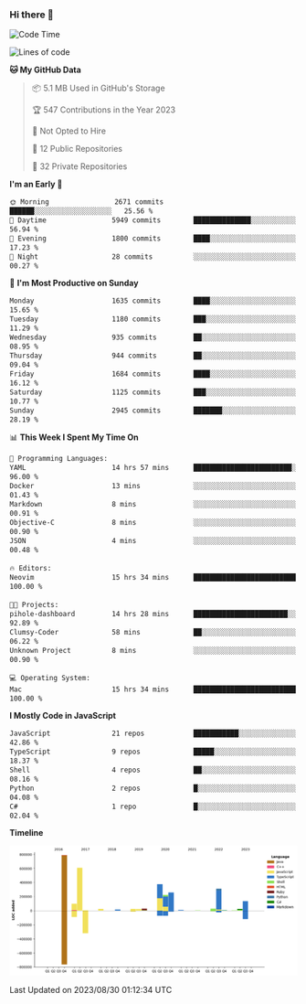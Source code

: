 ### Hi there 👋

<!--
**Clumsy-Coder/Clumsy-Coder** is a ✨ _special_ ✨ repository because its `README.md` (this file) appears on your GitHub profile.

Here are some ideas to get you started:

- 🔭 I’m currently working on ...
- 🌱 I’m currently learning ...
- 👯 I’m looking to collaborate on ...
- 🤔 I’m looking for help with ...
- 💬 Ask me about ...
- 📫 How to reach me: ...
- 😄 Pronouns: ...
- ⚡ Fun fact: ...
-->

<!-- anmol098/waka-readme-stats -->
<!--START_SECTION:waka-->
![Code Time](http://img.shields.io/badge/Code%20Time-355%20hrs%2051%20mins-blue)

![Lines of code](https://img.shields.io/badge/From%20Hello%20World%20I%27ve%20Written-3.0%20million%20lines%20of%20code-blue)

**🐱 My GitHub Data** 

> 📦 5.1 MB Used in GitHub's Storage 
 > 
> 🏆 547 Contributions in the Year 2023
 > 
> 🚫 Not Opted to Hire
 > 
> 📜 12 Public Repositories 
 > 
> 🔑 32 Private Repositories 
 > 
**I'm an Early 🐤** 

```text
🌞 Morning                2671 commits        ██████░░░░░░░░░░░░░░░░░░░   25.56 % 
🌆 Daytime                5949 commits        ██████████████░░░░░░░░░░░   56.94 % 
🌃 Evening                1800 commits        ████░░░░░░░░░░░░░░░░░░░░░   17.23 % 
🌙 Night                  28 commits          ░░░░░░░░░░░░░░░░░░░░░░░░░   00.27 % 
```
📅 **I'm Most Productive on Sunday** 

```text
Monday                   1635 commits        ████░░░░░░░░░░░░░░░░░░░░░   15.65 % 
Tuesday                  1180 commits        ███░░░░░░░░░░░░░░░░░░░░░░   11.29 % 
Wednesday                935 commits         ██░░░░░░░░░░░░░░░░░░░░░░░   08.95 % 
Thursday                 944 commits         ██░░░░░░░░░░░░░░░░░░░░░░░   09.04 % 
Friday                   1684 commits        ████░░░░░░░░░░░░░░░░░░░░░   16.12 % 
Saturday                 1125 commits        ███░░░░░░░░░░░░░░░░░░░░░░   10.77 % 
Sunday                   2945 commits        ███████░░░░░░░░░░░░░░░░░░   28.19 % 
```


📊 **This Week I Spent My Time On** 

```text
💬 Programming Languages: 
YAML                     14 hrs 57 mins      ████████████████████████░   96.00 % 
Docker                   13 mins             ░░░░░░░░░░░░░░░░░░░░░░░░░   01.43 % 
Markdown                 8 mins              ░░░░░░░░░░░░░░░░░░░░░░░░░   00.91 % 
Objective-C              8 mins              ░░░░░░░░░░░░░░░░░░░░░░░░░   00.90 % 
JSON                     4 mins              ░░░░░░░░░░░░░░░░░░░░░░░░░   00.48 % 

🔥 Editors: 
Neovim                   15 hrs 34 mins      █████████████████████████   100.00 % 

🐱‍💻 Projects: 
pihole-dashboard         14 hrs 28 mins      ███████████████████████░░   92.89 % 
Clumsy-Coder             58 mins             ██░░░░░░░░░░░░░░░░░░░░░░░   06.22 % 
Unknown Project          8 mins              ░░░░░░░░░░░░░░░░░░░░░░░░░   00.90 % 

💻 Operating System: 
Mac                      15 hrs 34 mins      █████████████████████████   100.00 % 
```

**I Mostly Code in JavaScript** 

```text
JavaScript               21 repos            ███████████░░░░░░░░░░░░░░   42.86 % 
TypeScript               9 repos             █████░░░░░░░░░░░░░░░░░░░░   18.37 % 
Shell                    4 repos             ██░░░░░░░░░░░░░░░░░░░░░░░   08.16 % 
Python                   2 repos             █░░░░░░░░░░░░░░░░░░░░░░░░   04.08 % 
C#                       1 repo              █░░░░░░░░░░░░░░░░░░░░░░░░   02.04 % 
```



**Timeline**

![Lines of Code chart](https://raw.githubusercontent.com/Clumsy-Coder/Clumsy-Coder/main/assets/bar_graph.png)


 Last Updated on 2023/08/30 01:12:34 UTC
<!--END_SECTION:waka-->
